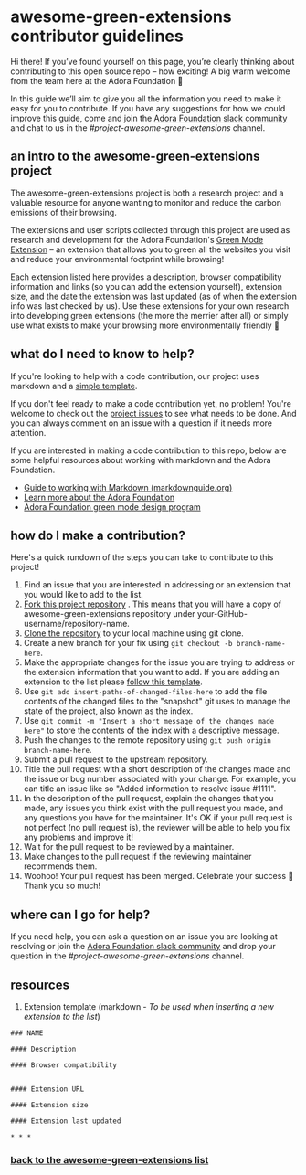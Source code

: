# awesome-green-extensions contributor guidelines

Hi there! If you’ve found yourself on this page, you’re clearly thinking about contributing to this open source repo – how exciting! A big warm welcome from the team here at the Adora Foundation 🤗

In this guide we’ll aim to give you all the information you need to make it easy for you  to contribute. If you have any suggestions for how we could improve this guide, come and join the [Adora Foundation slack community](https://join.slack.com/t/adora-foundation/shared_invite/zt-1otudjm68-Hzzl4Cs_BA~HnpGXHfHrhQ) and chat to us in the *#project-awesome-green-extensions* channel.

## an intro to the awesome-green-extensions project

The awesome-green-extensions project is both a research project and a valuable resource for anyone wanting to monitor and reduce the carbon emissions of their browsing.

The extensions and user scripts collected through this project are used as research and development for the Adora Foundation's [Green Mode Extension](https://github.com/Adora-Foundation/green-mode-extension) – an extension that allows you to green all the websites you visit and reduce your environmental footprint while browsing!

Each extension listed here provides a description, browser compatibility information and links (so you can add the extension yourself), extension size, and the date the extension was last updated (as of when the extension info was last checked by us). Use these extensions for your own research into developing green extensions (the more the merrier after all) or simply use what exists to make your browsing more environmentally friendly 💚

## what do I need to know to help?
If you're looking to help with a code contribution, our project uses markdown and a [simple template](#resources). 

If you don't feel ready to make a code contribution yet, no problem! You're welcome to check out the [project issues](https://github.com/Adora-Foundation/awesome-green-extensions/issues) to see what needs to be done. And you can always comment on an issue with a question if it needs more attention.

If you are interested in making a code contribution to this repo, below are some helpful resources about working with markdown and the Adora Foundation. 
- [Guide to working with Markdown (markdownguide.org)](https://www.markdownguide.org/getting-started/)
- [Learn more about the Adora Foundation](https://github.com/Adora-Foundation)
- [Adora Foundation green mode design program](https://ismaelvelasco.dev/series/green-mode-design)

## how do I make a contribution?

Here's a quick rundown of the steps you can take to contribute to this project!

1. Find an issue that you are interested in addressing or an extension that you would like to add to the list.
2. [Fork this project repository](https://docs.github.com/en/get-started/quickstart/fork-a-repo) . This means that you will have a copy of awesome-green-extensions repository under your-GitHub-username/repository-name.
3. [Clone the repository](https://docs.github.com/en/repositories/creating-and-managing-repositories/cloning-a-repository) to your local machine using git clone.
4. Create a new branch for your fix using `git checkout -b branch-name-here`.
5. Make the appropriate changes for the issue you are trying to address or the extension information that you want to add. If you are adding an extension to the list please [follow this template](#resources).
6. Use `git add insert-paths-of-changed-files-here` to add the file contents of the changed files to the "snapshot" git uses to manage the state of the project, also known as the index.
7. Use `git commit -m "Insert a short message of the changes made here"` to store the contents of the index with a descriptive message.
8. Push the changes to the remote repository using `git push origin branch-name-here`.
9. Submit a pull request to the upstream repository.
10. Title the pull request with a short description of the changes made and the issue or bug number associated with your change. For example, you can title an issue like so "Added information to resolve issue #1111".
11. In the description of the pull request, explain the changes that you made, any issues you think exist with the pull request you made, and any questions you have for the maintainer. It's OK if your pull request is not perfect (no pull request is), the reviewer will be able to help you fix any problems and improve it!
12. Wait for the pull request to be reviewed by a maintainer.
13. Make changes to the pull request if the reviewing maintainer recommends them.
14. Woohoo! Your pull request has been merged. Celebrate your success 🥳 Thank you so much!

## where can I go for help?
If you need help, you can ask a question on an issue you are looking at resolving or join the [Adora Foundation slack community](https://join.slack.com/t/adora-foundation/shared_invite/zt-1otudjm68-Hzzl4Cs_BA~HnpGXHfHrhQ) and drop your question in the *#project-awesome-green-extensions* channel.

## resources
1. Extension template (markdown - *To be used when inserting a new extension to the list*)

```
### NAME

#### Description

#### Browser compatibility


#### Extension URL

#### Extension size

#### Extension last updated

* * *

```

### [back to the awesome-green-extensions list](/README.md)